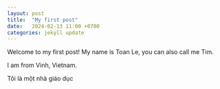 ```yaml
---
layout: post
title:  "My first post"
date:   2024-02-13 11:00 +0700
categories: jekyll update
---
```


Welcome to my first post!
My name is Toan Le, you can also call me Tim. 

I am from Vinh, Vietnam.

Tôi là một nhà giáo dục